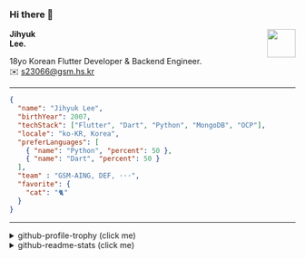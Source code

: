 ### Hi there 👋
<img src="https://github.githubassets.com/images/mona-loading-default.gif" width="50px" align="right">
</a>

**Jihyuk\
Lee.**

18yo Korean Flutter Developer & Backend Engineer.\
✉️ <s23066@gsm.hs.kr>

---

```json
{
  "name": "Jihyuk Lee",
  "birthYear": 2007,
  "techStack": ["Flutter", "Dart", "Python", "MongoDB", "OCP"],
  "locale": "ko-KR, Korea",
  "preferLanguages": [
    { "name": "Python", "percent": 50 },
    { "name": "Dart", "percent": 50 }
  ],
  "team" : "GSM-AING, DEF, ···",
  "favorite": {
    "cat": "🐈"
  }
}
```
---
<details>
  <summary>github-profile-trophy (click me)</summary>
  
![](https://github-profile-trophy.vercel.app/?username=withJihyuk&row=1&column=8&theme=nord)
  
</details>
<details>
  <summary>github-readme-stats (click me)</summary>
  
<!--START_SECTION:waka-->
![Code Time](http://img.shields.io/badge/Code%20Time-552%20hrs%208%20mins-blue)

![Lines of code](https://img.shields.io/badge/%EC%A0%80%EB%8A%94%20%EC%97%AC%ED%83%9C%EA%B9%8C%EC%A7%80%20-428.1%20thousand%20%EC%A4%84%EC%9D%98%20%EC%BD%94%EB%93%9C%EB%A5%BC%20%EC%9E%91%EC%84%B1%ED%96%88%EC%96%B4%EC%9A%94.-blue)

**저는 아침형 인간이에요. 🐤** 

```text
🌞 아침                     263 commits         ████░░░░░░░░░░░░░░░░░░░░░   15.80 % 
🌆 낮　                     572 commits         █████████░░░░░░░░░░░░░░░░   34.35 % 
🌃 저녁                     604 commits         █████████░░░░░░░░░░░░░░░░   36.28 % 
🌙 밤　                     226 commits         ███░░░░░░░░░░░░░░░░░░░░░░   13.57 % 
```


📊 **저는 이번주를 이렇게 시간을 보냈어요.** 

```text
🕑︎ Timezone: Asia/Seoul

💬 프로그래밍 언어들: 
Dart                     4 hrs 9 mins        ██████████████████████░░░   86.54 % 
Java                     8 mins              █░░░░░░░░░░░░░░░░░░░░░░░░   03.06 % 
YAML                     7 mins              █░░░░░░░░░░░░░░░░░░░░░░░░   02.47 % 
Git Config               5 mins              █░░░░░░░░░░░░░░░░░░░░░░░░   02.02 % 
Bash                     4 mins              ░░░░░░░░░░░░░░░░░░░░░░░░░   01.66 % 

🔥 에디터들: 
VS Code                  4 hrs 30 mins       ███████████████████████░░   93.57 % 
Android Studio           18 mins             ██░░░░░░░░░░░░░░░░░░░░░░░   06.43 % 

💻 운영 체제들: 
Mac                      4 hrs 48 mins       █████████████████████████   100.00 % 
```


 Last Updated on 07/11/2024 18:46:47 UTC
<!--END_SECTION:waka-->

</details>

</div>

